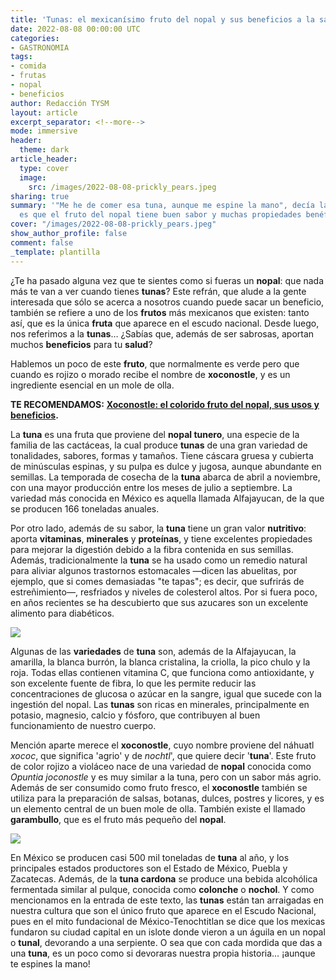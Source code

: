 ```yaml
---
title: 'Tunas: el mexicanísimo fruto del nopal y sus beneficios a la salud'
date: 2022-08-08 00:00:00 UTC
categories:
- GASTRONOMIA
tags:
- comida
- frutas
- nopal
- beneficios
author: Redacción TYSM
layout: article
excerpt_separator: <!--more-->
mode: immersive
header:
  theme: dark
article_header:
  type: cover
  image:
    src: /images/2022-08-08-prickly_pears.jpeg
sharing: true
summary: '"Me he de comer esa tuna, aunque me espine la mano", decía la canción, y
  es que el fruto del nopal tiene buen sabor y muchas propiedades benéficas'
cover: "/images/2022-08-08-prickly_pears.jpeg"
show_author_profile: false
comment: false
_template: plantilla
---
```







¿Te ha pasado alguna vez que te sientes como si fueras un **nopal**: que nada más te van a ver cuando tienes **tunas**? Este refrán, que alude a la gente interesada que sólo se acerca a nosotros cuando puede sacar un beneficio, también se refiere a uno de los **frutos** más mexicanos que existen: tanto así, que es la única **fruta** que aparece en el escudo nacional. Desde luego, nos referimos a la **tunas**… ¿Sabías que, además de ser sabrosas, aportan muchos **beneficios** para tu **salud**?

Hablemos un poco de este **fruto**, que normalmente es verde pero que cuando es rojizo o morado recibe el nombre de **xoconostle**, y es un ingrediente esencial en un mole de olla.

**TE RECOMENDAMOS:** [**Xoconostle: el colorido fruto del nopal, sus usos y beneficios**](https://blog.tonoysumariachi.com/gastronomia/2022/11/29/xoconostle-el-colorido-fruto-del-nopal-sus-usos-y-beneficios.html)**.**

La **tuna** es una fruta que proviene del **nopal tunero**, una especie de la familia de las cactáceas, la cual produce **tunas** de una gran variedad de tonalidades, sabores, formas y tamaños. Tiene cáscara gruesa y cubierta de minúsculas espinas, y su pulpa es dulce y jugosa, aunque abundante en semillas. La temporada de cosecha de la **tuna** abarca de abril a noviembre, con una mayor producción entre los meses de julio a septiembre. La variedad más conocida en México es aquella llamada Alfajayucan, de la que se producen 166 toneladas anuales.

Por otro lado, además de su sabor, la **tuna** tiene un gran valor **nutritivo**: aporta **vitaminas**, **minerales** y **proteínas**, y tiene excelentes propiedades para mejorar la digestión debido a la fibra contenida en sus semillas. Además, tradicionalmente la **tuna** se ha usado como un remedio natural para aliviar algunos trastornos estomacales —dicen las abuelitas, por ejemplo, que si comes demasiadas "te tapas"; es decir, que sufrirás de estreñimiento—, resfriados y niveles de colesterol altos. Por si fuera poco, en años recientes se ha descubierto que sus azucares son un excelente alimento para diabéticos.

![](https://upload.wikimedia.org/wikipedia/commons/thumb/a/a7/Nopal_%28Opuntia_ficus-indica%29%2C_Marsaxlokk%2C_isla_de_Malta%2C_Malta%2C_2021-08-21%2C_DD_51.jpg/683px-Nopal_%28Opuntia_ficus-indica%29%2C_Marsaxlokk%2C_isla_de_Malta%2C_Malta%2C_2021-08-21%2C_DD_51.jpg)

Algunas de las **variedades** de **tuna** son, además de la Alfajayucan, la amarilla, la blanca burrón, la blanca cristalina, la criolla, la pico chulo y la roja. Todas ellas contienen vitamina C, que funciona como antioxidante, y son excelente fuente de fibra, lo que les permite reducir las concentraciones de glucosa o azúcar en la sangre, igual que sucede con la ingestión del nopal. Las **tunas** son ricas en minerales, principalmente en potasio, magnesio, calcio y fósforo, que contribuyen al buen funcionamiento de nuestro cuerpo.

Mención aparte merece el **xoconostle**, cuyo nombre proviene del náhuatl _xococ_, que significa 'agrio' y de _nochtl_', que quiere decir '**tuna**'. Este fruto de color rojizo a violáceo nace de una variedad de **nopal** conocida como _Opuntia joconostle_ y es muy similar a la tuna, pero con un sabor más agrio. Además de ser consumido como fruto fresco, el **xoconostle** también se utiliza para la preparación de salsas, botanas, dulces, postres y licores, y es un elemento central de un buen mole de olla. También existe el llamado **garambullo**, que es el fruto más pequeño del **nopal**.

![](https://upload.wikimedia.org/wikipedia/commons/thumb/c/c7/Xoconostles_de_Tequixquiac.jpg/1024px-Xoconostles_de_Tequixquiac.jpg)

En México se producen casi 500 mil toneladas de **tuna** al año, y los principales estados productores son el Estado de México, Puebla y Zacatecas. Además, de la **tuna cardona** se produce una bebida alcohólica fermentada similar al pulque, conocida como **colonche** o **nochol**. Y como mencionamos en la entrada de este texto, las **tunas** están tan arraigadas en nuestra cultura que son el único fruto que aparece en el Escudo Nacional, pues en el mito fundacional de México-Tenochtitlan se dice que los mexicas fundaron su ciudad capital en un islote donde vieron a un águila en un nopal o **tunal**, devorando a una serpiente. O sea que con cada mordida que das a una **tuna**, es un poco como si devoraras nuestra propia historia… ¡aunque te espines la mano!
